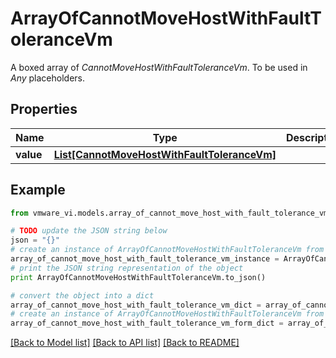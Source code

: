 # ArrayOfCannotMoveHostWithFaultToleranceVm

A boxed array of *CannotMoveHostWithFaultToleranceVm*. To be used in *Any* placeholders. 

## Properties
Name | Type | Description | Notes
------------ | ------------- | ------------- | -------------
**value** | [**List[CannotMoveHostWithFaultToleranceVm]**](CannotMoveHostWithFaultToleranceVm.md) |  | 

## Example

```python
from vmware_vi.models.array_of_cannot_move_host_with_fault_tolerance_vm import ArrayOfCannotMoveHostWithFaultToleranceVm

# TODO update the JSON string below
json = "{}"
# create an instance of ArrayOfCannotMoveHostWithFaultToleranceVm from a JSON string
array_of_cannot_move_host_with_fault_tolerance_vm_instance = ArrayOfCannotMoveHostWithFaultToleranceVm.from_json(json)
# print the JSON string representation of the object
print ArrayOfCannotMoveHostWithFaultToleranceVm.to_json()

# convert the object into a dict
array_of_cannot_move_host_with_fault_tolerance_vm_dict = array_of_cannot_move_host_with_fault_tolerance_vm_instance.to_dict()
# create an instance of ArrayOfCannotMoveHostWithFaultToleranceVm from a dict
array_of_cannot_move_host_with_fault_tolerance_vm_form_dict = array_of_cannot_move_host_with_fault_tolerance_vm.from_dict(array_of_cannot_move_host_with_fault_tolerance_vm_dict)
```
[[Back to Model list]](../README.md#documentation-for-models) [[Back to API list]](../README.md#documentation-for-api-endpoints) [[Back to README]](../README.md)


